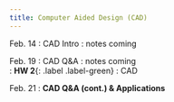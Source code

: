 ```yaml
---
title: Computer Aided Design (CAD)
---
```

Feb. 14
: CAD Intro 
  : notes coming  

Feb. 19
: CAD Q&A
  : notes coming  
: **HW 2**{: .label .label-green} 
  : CAD

Feb. 21
: **CAD Q&A (cont.) & Applications**

